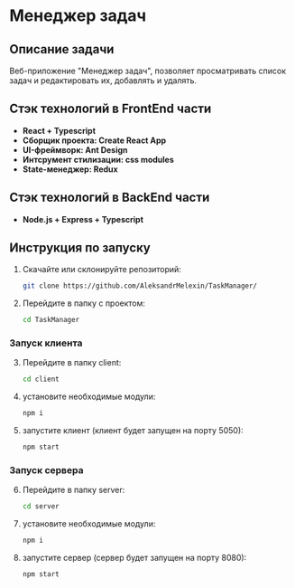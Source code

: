# Менеджер задач
## Описание задачи

Веб-приложение "Менеджер задач", позволяет просматривать список задач и редактировать их, добавлять и удалять.

## Стэк технологий в FrontEnd части

- **React + Typescript** 
- **Cборщик проекта: Create React App**
- **UI-фреймворк: Ant Design**
- **Интсрумент стилизации: css modules**
- **State-менеджер: Redux**

## Стэк технологий в BackEnd части

- **Node.js + Express + Typescript** 

## Инструкция по запуску

1. Скачайте или склонируйте репозиторий:
	```bash
	git clone https://github.com/AleksandrMelexin/TaskManager/
	```
2. Перейдите в папку c проектом: 
	```bash
	cd TaskManager
	```
### Запуск клиента
3. Перейдите в папку client: 
	```bash
	cd client
	``` 
4. установите необходимые модули:
	```bash
	npm i
	```
5. запустите клиент (клиент будет запущен на порту 5050):
	```bash
	npm start
	```
### Запуск сервера
6. Перейдите в папку server: 
	```bash
	cd server
	``` 
7. установите необходимые модули:
	```bash
	npm i
	```
8. запустите сервер (сервер будет запущен на порту 8080):
	```bash
	npm start
	```
